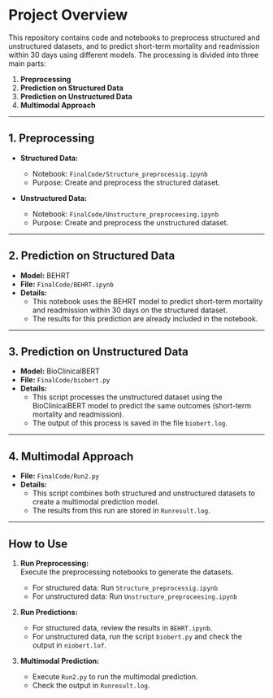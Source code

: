 # Project Overview

This repository contains code and notebooks to preprocess structured and unstructured datasets, and to predict short-term mortality and readmission within 30 days using different models. The processing is divided into three main parts:

1. **Preprocessing**  
2. **Prediction on Structured Data**  
3. **Prediction on Unstructured Data**  
4. **Multimodal Approach**

---

## 1. Preprocessing

- **Structured Data:**  
  - Notebook: `FinalCode/Structure_preprocessig.ipynb`  
  - Purpose: Create and preprocess the structured dataset.

- **Unstructured Data:**  
  - Notebook: `FinalCode/Unstructure_preproceesing.ipynb`  
  - Purpose: Create and preprocess the unstructured dataset.

---

## 2. Prediction on Structured Data

- **Model:** BEHRT  
- **File:** `FinalCode/BEHRT.ipynb`  
- **Details:**  
  - This notebook uses the BEHRT model to predict short-term mortality and readmission within 30 days on the structured dataset.  
  - The results for this prediction are already included in the notebook.

---

## 3. Prediction on Unstructured Data

- **Model:** BioClinicalBERT  
- **File:** `FinalCode/biobert.py`  
- **Details:**  
  - This script processes the unstructured dataset using the BioClinicalBERT model to predict the same outcomes (short-term mortality and readmission).  
  - The output of this process is saved in the file `biobert.log`.

---

## 4. Multimodal Approach

- **File:** `FinalCode/Run2.py`  
- **Details:**  
  - This script combines both structured and unstructured datasets to create a multimodal prediction model.  
  - The results from this run are stored in `Runresult.log`.

---

## How to Use

1. **Run Preprocessing:**  
   Execute the preprocessing notebooks to generate the datasets.
   - For structured data: Run `Structure_preprocessig.ipynb`
   - For unstructured data: Run `Unstructure_preproceesing.ipynb`

2. **Run Predictions:**
   - For structured data, review the results in `BEHRT.ipynb`.
   - For unstructured data, run the script `biobert.py` and check the output in `niobert.lof`.

3. **Multimodal Prediction:**
   - Execute `Run2.py` to run the multimodal prediction.  
   - Check the output in `Runresult.log`.


